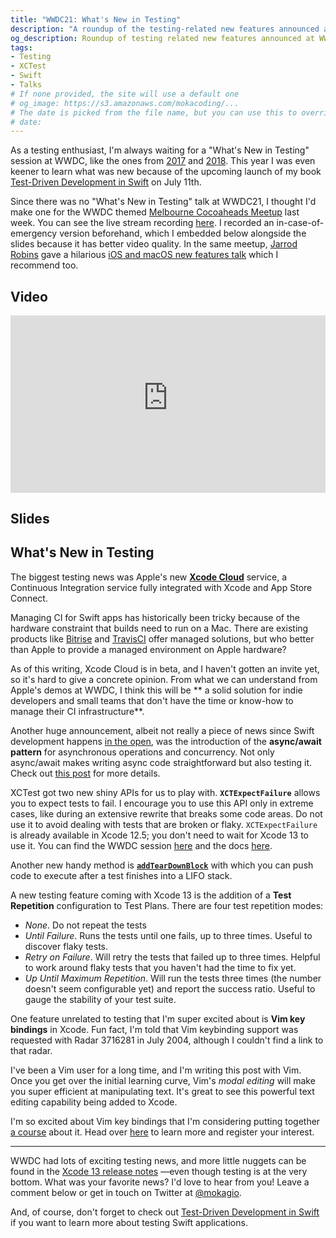 ```yaml
---
title: "WWDC21: What's New in Testing"
description: "A roundup of the testing-related new features announced at WWDC 2021. Including Xcode Cloud, how to test code using async/await, the new XCTExpectFailure and addTearDownBlock APIs, and the new Test Repetition configuration in Test Plans."
og_description: Roundup of testing related new features announced at WWDC21
tags:
- Testing
- XCTest
- Swift
- Talks
# If none provided, the site will use a default one
# og_image: https://s3.amazonaws.com/mokacoding/...
# The date is picked from the file name, but you can use this to override it
# date:
---
```


As a testing enthusiast, I'm always waiting for a "What's New in Testing" session at WWDC, like the ones from [2017](https://developer.apple.com/videos/play/wwdc2017/409/) and [2018](https://developer.apple.com/videos/play/wwdc2018/403/).
This year I was even keener to learn what was new because of the upcoming launch of my book [Test-Driven Development in Swift](https://tddinswift.com) on July 11th.

Since there was no "What's New in Testing" talk at WWDC21, I thought I'd make one for the WWDC themed [Melbourne Cocoaheads Meetup](https://melbournecocoaheads.com/) last week.
You can see the live stream recording [here](https://youtu.be/BIL3GvBFatE?t=2807).
I recorded an in-case-of-emergency version beforehand, which I embedded below alongside the slides because it has better video quality.
In the same meetup, [Jarrod Robins](https://twitter.com/jarrodrobins) gave a hilarious [iOS and macOS new features talk](https://youtu.be/BIL3GvBFatE?t=742) which I recommend too.

## Video
<!-- YouTube embed code -->
<!-- Thanks https://jameshfisher.com/2017/08/30/how-do-i-make-a-full-width-iframe/ for the aspect-ratio with YouTube iframe code -->
<div>
  <div style="position:relative;padding-top:56.25%;">
   <iframe style="position:absolute;top:0;left:0;width:100%;height:100%;" src="https://www.youtube-nocookie.com/embed/k3PWUbHbx-4" title="YouTube video player" frameborder="0" allow="accelerometer; autoplay; clipboard-write; encrypted-media; gyroscope; picture-in-picture" allowfullscreen></iframe>
  </div>
</div>

## Slides
<!-- SpeakerDeck embed code -->
<script async class="speakerdeck-embed" data-id="b9be478e46f2450098b0a7422807f51a" data-ratio="1.77777777777778" src="//speakerdeck.com/assets/embed.js"></script>

## What's New in Testing

The biggest testing news was Apple's new **[Xcode Cloud](https://developer.apple.com/documentation/xcode/xcode-cloud)** service, a Continuous Integration service fully integrated with Xcode and App Store Connect.

Managing CI for Swift apps has historically been tricky because of the hardware constraint that builds need to run on a Mac.
There are existing products like [Bitrise](https://www.bitrise.io/) and [TravisCI](https://docs.travis-ci.com/user/reference/osx/) offer managed solutions, but who better than Apple to provide a managed environment on Apple hardware?

As of this writing, Xcode Cloud is in beta, and I haven't gotten an invite yet, so it's hard to give a concrete opinion.
From what we can understand from Apple's demos at WWDC, I think this will be ** a solid solution for indie developers and small teams that don't have the time or know-how to manage their CI infrastructure**.

Another huge announcement, albeit not really a piece of news since Swift development happens [in the open](https://swift.org/community/), was the introduction of the **async/await pattern** for asynchronous operations and concurrency.
Not only async/await makes writing async code straightforward but also testing it.
Check out [this post](https://mokacoding.com/blog/how-to-test-async-await-code-in-swift/) for more details.

XCTest got two new shiny APIs for us to play with.
**`XCTExpectFailure`** allows you to expect tests to fail.
I encourage you to use this API only in extreme cases, like during an extensive rewrite that breaks some code areas.
Do not use it to avoid dealing with tests that are broken or flaky.
`XCTExpectFailure` is already available in Xcode 12.5; you don't need to wait for Xcode 13 to use it.
You can find the WWDC session [here](https://developer.apple.com/videos/play/wwdc2021/10207/) and the docs [here](https://developer.apple.com/documentation/xctest/3726077-xctexpectfailure).

Another new handy method is **[`addTearDownBlock`](https://developer.apple.com/documentation/xctest/xctestcase/3815521-addteardownblock)** with which you can push code to execute after a test finishes into a LIFO stack.

A new testing feature coming with Xcode 13 is the addition of a **Test Repetition** configuration to Test Plans.
There are four test repetition modes:

- _None_. Do not repeat the tests
- _Until Failure_. Runs the tests until one fails, up to three times. Useful to discover flaky tests.
- _Retry on Failure_. Will retry the tests that failed up to three times. Helpful to work around flaky tests that you haven't had the time to fix yet.
- _Up Until Maximum Repetition_. Will run the tests three times (the number doesn't seem configurable yet) and report the success ratio. Useful to gauge the stability of your test suite.

One feature unrelated to testing that I'm super excited about is **Vim key bindings** in Xcode.
Fun fact, I'm told that Vim keybinding support was requested with Radar 3716281 in July 2004, although I couldn't find a link to that radar.

I've been a Vim user for a long time, and I'm writing this post with Vim.
Once you get over the initial learning curve, Vim's _modal editing_ will make you super efficient at manipulating text.
It's great to see this powerful text editing capability being added to Xcode.

I'm so excited about Vim key bindings that I'm considering putting together [a course](https://mokacoding.com/xcode-heart-vim) about it.
Head over [here](https://mokacoding.com/xcode-heart-vim) to learn more and register your interest.

---

WWDC had lots of exciting testing news, and more little nuggets can be found in the [Xcode 13 release notes](https://developer.apple.com/documentation/xcode-release-notes/xcode-13-beta-release-notes) —even though testing is at the very bottom.
What was your favorite news?
I'd love to hear from you!
Leave a comment below or get in touch on Twitter at [@mokagio](https://twitter.com/mokagio).

And, of course, don't forget to check out [Test-Driven Development in Swift](https://tddinswift.com) if you want to learn more about testing Swift applications.
